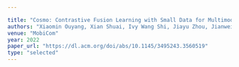 ```yaml
---

title: "Cosmo: Contrastive Fusion Learning with Small Data for Multimodal Human Activity Recognition."
authors: "Xiaomin Ouyang, Xian Shuai, Ivy Wang Shi, Jiayu Zhou, Jianwei Huang, and Guoliang Xing"
venue: "MobiCom"
year: 2022
paper_url: "https://dl.acm.org/doi/abs/10.1145/3495243.3560519"
type: "selected"
---
```

